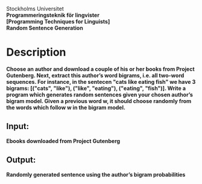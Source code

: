 
</b> Stockholms Universitet</b><br>
<b>Programmeringsteknik för lingvister</br> [Programming Techniques for Linguists] <br>
Random Sentence Generation<br>

<H1>Description</h1>
Choose an author and download a couple of his or her books from Project Gutenberg. Next, extract this author’s word bigrams, i.e. all two-word sequences. For instance, in the sentecen "cats like eating fish" we have 3 bigrams: [("cats", "like"), ("like", "eating"), ("eating", "fish")]. Write a program which generates random sentences given your chosen author’s bigram model. Given a previous word w, it should choose randomly from the words which follow w in the bigram model.

<h2> Input:</h2>
Ebooks downloaded from Project Gutenberg 
<h2> Output:</h2>
Randomly generated sentence using the author’s bigram probabilities

